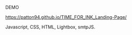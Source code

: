DEMO

https://patton94.github.io/TIME_FOR_INK_Landing-Page/

Javascript, CSS, HTML, Lightbox, smtpJS.

